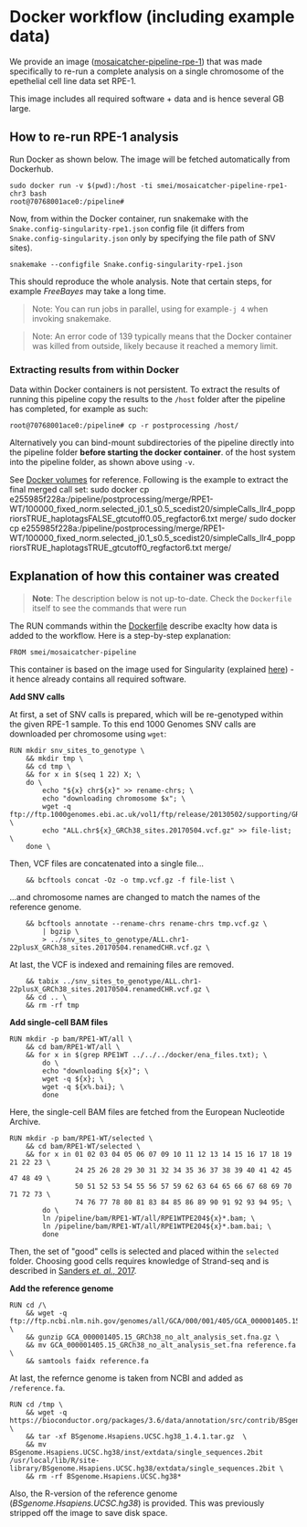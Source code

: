 # Docker workflow (including example data)

We provide an image ([mosaicatcher-pipeline-rpe-1](https://hub.docker.com/r/smei/mosaicatcher-pipeline-rpe1-chr3)) that was made specifically to re-run a complete analysis on a single chromosome of the epethelial cell line data set RPE-1.

This image includes all required software + data and is hence several GB large.


## How to re-run RPE-1 analysis

Run Docker as shown below. The image will be fetched automatically from Dockerhub.

```
sudo docker run -v $(pwd):/host -ti smei/mosaicatcher-pipeline-rpe1-chr3 bash
root@70768001ace0:/pipeline#
```

Now, from within the Docker container, run snakemake with the `Snake.config-singularity-rpe1.json` config file (it differs from `Snake.config-singularity.json` only by specifying the file path of SNV sites).

```
snakemake --configfile Snake.config-singularity-rpe1.json
```

This should reproduce the whole analysis. Note that certain steps, for example *FreeBayes* may take a long time.

> Note: You can run jobs in parallel, using for example`-j 4` when invoking snakemake.

> Note: An error code of 139 typically means that the Docker container was killed from outside, likely because it reached a memory limit.


### Extracting results from within Docker

Data within Docker containers is not persistent. To extract the results of running this pipeline copy the results to the `/host` folder after the pipeline has completed, for example as such:

```
root@70768001ace0:/pipeline# cp -r postprocessing /host/
```

Alternatively you can bind-mount subdirectories of the pipeline directly into the pipeline folder **before starting the docker container**. of the host system into the pipeline folder, as shown above using `-v`.

See [Docker volumes](https://docs.docker.com/storage/volumes/) for reference.
Following is the example to extract the final merged call set:
sudo docker cp e255985f228a:/pipeline/postprocessing/merge/RPE1-WT/100000_fixed_norm.selected_j0.1_s0.5_scedist20/simpleCalls_llr4_poppriorsTRUE_haplotagsFALSE_gtcutoff0.05_regfactor6.txt merge/
sudo docker cp e255985f228a:/pipeline/postprocessing/merge/RPE1-WT/100000_fixed_norm.selected_j0.1_s0.5_scedist20/simpleCalls_llr4_poppriorsTRUE_haplotagsTRUE_gtcutoff0_regfactor6.txt merge/

## Explanation of how this container was created

> **Note**: The description below is not up-to-date. Check the `Dockerfile` itself to see the commands that were run

The RUN commands within the [Dockerfile](../RPE-1/Dockerfile) describe exaclty how data is added to the workflow. Here is a step-by-step explanation:

```
FROM smei/mosaicatcher-pipeline
```

This container is based on the image used for Singularity (explained [here](Singularity.md)) - it hence already contains all required software.


**Add SNV calls**

At first, a set of SNV calls is prepared, which will be re-genotyped within the given RPE-1 sample. To this end 1000 Genomes SNV calls are downloaded per chromosome using `wget`:

```
RUN mkdir snv_sites_to_genotype \
    && mkdir tmp \
    && cd tmp \
    && for x in $(seq 1 22) X; \
	do \
	    echo "${x} chr${x}" >> rename-chrs; \
	    echo "downloading chromosome $x"; \
	    wget -q ftp://ftp.1000genomes.ebi.ac.uk/vol1/ftp/release/20130502/supporting/GRCh38_positions/ALL.chr${x}_GRCh38_sites.20170504.vcf.gz; \
	    echo "ALL.chr${x}_GRCh38_sites.20170504.vcf.gz" >> file-list; \
	done \

```

Then, VCF files are concatenated into a single file...

```
    && bcftools concat -Oz -o tmp.vcf.gz -f file-list \
```

...and chromosome names are changed to match the names of the reference genome.

```
    && bcftools annotate --rename-chrs rename-chrs tmp.vcf.gz \
        | bgzip \
        > ../snv_sites_to_genotype/ALL.chr1-22plusX_GRCh38_sites.20170504.renamedCHR.vcf.gz \
```

At last, the VCF is indexed and remaining files are removed.

```
    && tabix ../snv_sites_to_genotype/ALL.chr1-22plusX_GRCh38_sites.20170504.renamedCHR.vcf.gz \
    && cd .. \
    && rm -rf tmp
```


**Add single-cell BAM files**

```
RUN mkdir -p bam/RPE1-WT/all \
    && cd bam/RPE1-WT/all \
    && for x in $(grep RPE1WT ../../../docker/ena_files.txt); \
        do \
        echo "downloading ${x}"; \
        wget -q ${x}; \
        wget -q ${x%.bai}; \
        done
```

Here, the single-cell BAM files are fetched from the European Nucleotide Archive.

```
RUN mkdir -p bam/RPE1-WT/selected \
    && cd bam/RPE1-WT/selected \
    && for x in 01 02 03 04 05 06 07 09 10 11 12 13 14 15 16 17 18 19 21 22 23 \
                24 25 26 28 29 30 31 32 34 35 36 37 38 39 40 41 42 45 47 48 49 \
                50 51 52 53 54 55 56 57 59 62 63 64 65 66 67 68 69 70 71 72 73 \
                74 76 77 78 80 81 83 84 85 86 89 90 91 92 93 94 95; \
        do \
        ln /pipeline/bam/RPE1-WT/all/RPE1WTPE204${x}*.bam; \
        ln /pipeline/bam/RPE1-WT/all/RPE1WTPE204${x}*.bam.bai; \
        done
```

Then, the set of "good" cells is selected and placed within the `selected` folder. Choosing good cells requires knowledge of Strand-seq and is described in [Sanders *et. al.*, 2017](https://www.ncbi.nlm.nih.gov/pubmed/28492527).

**Add the reference genome**

```
RUN cd /\
    && wget -q ftp://ftp.ncbi.nlm.nih.gov/genomes/all/GCA/000/001/405/GCA_000001405.15_GRCh38/seqs_for_alignment_pipelines.ucsc_ids/GCA_000001405.15_GRCh38_no_alt_analysis_set.fna.gz \
    && gunzip GCA_000001405.15_GRCh38_no_alt_analysis_set.fna.gz \
    && mv GCA_000001405.15_GRCh38_no_alt_analysis_set.fna reference.fa \
    && samtools faidx reference.fa
```

At last, the refernce genome is taken from NCBI and added as `/reference.fa`.

```
RUN cd /tmp \
    && wget -q https://bioconductor.org/packages/3.6/data/annotation/src/contrib/BSgenome.Hsapiens.UCSC.hg38_1.4.1.tar.gz \
    && tar -xf BSgenome.Hsapiens.UCSC.hg38_1.4.1.tar.gz  \
    && mv BSgenome.Hsapiens.UCSC.hg38/inst/extdata/single_sequences.2bit /usr/local/lib/R/site-library/BSgenome.Hsapiens.UCSC.hg38/extdata/single_sequences.2bit \
    && rm -rf BSgenome.Hsapiens.UCSC.hg38*
```

Also, the R-version of the reference genome (*BSgenome.Hsapiens.UCSC.hg38*) is provided. This was previously stripped off the image to save disk space.
